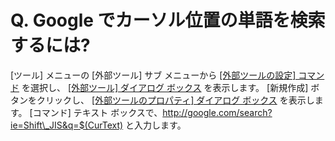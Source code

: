 # Q. Google でカーソル位置の単語を検索するには?

\[ツール\] メニューの \[外部ツール\] サブ メニューから [\[外部ツールの設定\] コマンド](../../cmd/tools/customize_tools) を選択し、 [\[外部ツール\] ダイアログ ボックス](../../dlg/tools/index) を表示します。 \[新規作成\]
ボタンをクリックし、 [\[外部ツールのプロパティ\] ダイアログ ボックス](../../dlg/tools/properties/index) を表示します。 \[コマンド\] テキスト
ボックスで、http://google.com/search?ie=Shift\_JIS&q=$(CurText) と入力します。
